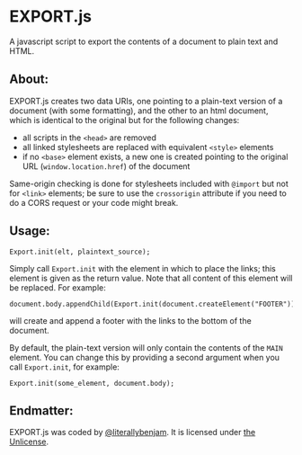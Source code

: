 # EXPORT.js

A javascript script to export the contents of a document to plain text and HTML.

## About:

EXPORT.js creates two data URIs, one pointing to a plain-text version of a document (with some formatting), and the other to an html document, which is identical to the original but for the following changes:

- all scripts in the `<head>` are removed
- all linked stylesheets are replaced with equivalent `<style>` elements
- if no `<base>` element exists, a new one is created pointing to the original URL (`window.location.href`) of the document

Same-origin checking is done for stylesheets included with `@import` but not for `<link>` elements; be sure to use the `crossorigin` attribute if you need to do a CORS request or your code might break.

## Usage:

    Export.init(elt, plaintext_source);

Simply call `Export.init` with the element in which to place the links; this element is given as the return value. Note that all content of this element will be replaced. For example:

    document.body.appendChild(Export.init(document.createElement("FOOTER")));

will create and append a footer with the links to the bottom of the document.

By default, the plain-text version will only contain the contents of the `MAIN` element. You can change this by providing a second argument when you call `Export.init`, for example:

    Export.init(some_element, document.body);

## Endmatter:

EXPORT.js was coded by [@literallybenjam](https://twitter.com/literallybenjam). It is licensed under [the Unlicense](http://unlicense.org/UNLICENSE).

